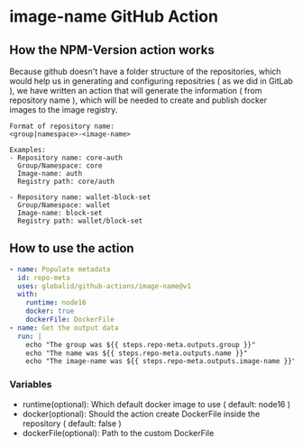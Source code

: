 # image-name GitHub Action

## How the NPM-Version action works

Because github doesn't have a folder structure of the repositories, which would help us in generating and configuring repositries ( as we did in GitLab ), we have written an action that will generate the information ( from repository name ), which will be needed to create and publish docker images to the image registry.

```
Format of repository name: 
<group|namespace>-<image-name>

Examples: 
- Repository name: core-auth
  Group/Namespace: core
  Image-name: auth
  Registry path: core/auth

- Repository name: wallet-block-set
  Group/Namespace: wallet
  Image-name: block-set
  Registry path: wallet/block-set
```

## How to use the action

```yaml
- name: Populate metadata
  id: repo-meta
  uses: globalid/github-actions/image-name@v1
  with:
    runtime: node16
    docker: true
    dockerFile: DockerFile
- name: Get the output data
  run: |
    echo "The group was ${{ steps.repo-meta.outputs.group }}"
    echo "The name was ${{ steps.repo-meta.outputs.name }}"
    echo "The image-name was ${{ steps.repo-meta.outputs.image-name }}"
```

### Variables

* runtime(optional): Which default docker image to use ( default: node16 )
* docker(optional): Should the action create DockerFile inside the repository ( default: false )
* dockerFile(optional): Path to the custom DockerFile